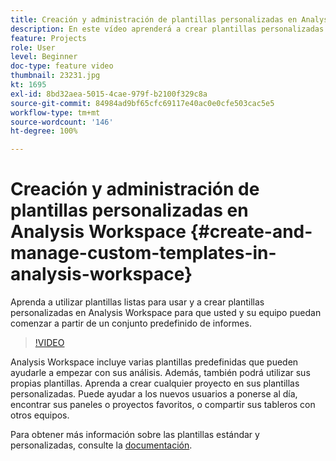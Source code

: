 ```yaml
---
title: Creación y administración de plantillas personalizadas en Analysis Workspace
description: En este vídeo aprenderá a crear plantillas personalizadas en Analysis Workspace para que usted y su equipo puedan comenzar a partir de un conjunto específico de informes.
feature: Projects
role: User
level: Beginner
doc-type: feature video
thumbnail: 23231.jpg
kt: 1695
exl-id: 8bd32aea-5015-4cae-979f-b2100f329c8a
source-git-commit: 84984ad9bf65cfc69117e40ac0e0cfe503cac5e5
workflow-type: tm+mt
source-wordcount: '146'
ht-degree: 100%

---
```


# Creación y administración de plantillas personalizadas en Analysis Workspace {#create-and-manage-custom-templates-in-analysis-workspace}

Aprenda a utilizar plantillas listas para usar y a crear plantillas personalizadas en Analysis Workspace para que usted y su equipo puedan comenzar a partir de un conjunto predefinido de informes.

>[!VIDEO](https://video.tv.adobe.com/v/23231/?quality=12&learn=on)

Analysis Workspace incluye varias plantillas predefinidas que pueden ayudarle a empezar con sus análisis. Además, también podrá utilizar sus propias plantillas. Aprenda a crear cualquier proyecto en sus plantillas personalizadas. Puede ayudar a los nuevos usuarios a ponerse al día, encontrar sus paneles o proyectos favoritos, o compartir sus tableros con otros equipos.

Para obtener más información sobre las plantillas estándar y personalizadas, consulte la [documentación](https://experienceleague.adobe.com/docs/analytics/analyze/analysis-workspace/build-workspace-project/starter-projects.html?lang=es).

